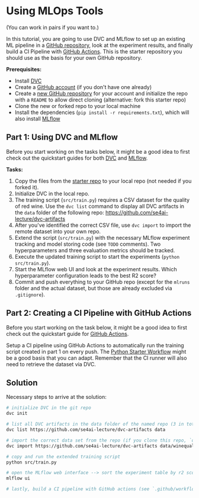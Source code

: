 # Using MLOps Tools

(You can work in pairs if you want to.)

In this tutorial, you are going to use DVC and MLflow to set up an existing ML pipeline in a [GitHub repository](https://github.com), look at the experiment results, and finally build a CI Pipeline with [GitHub Actions](https://docs.github.com/en/actions/quickstart).
This is the starter repository you should use as the basis for your own GitHub repository.

**Prerequisites:**
- Install [DVC](https://dvc.org)
- Create a [GitHub account](https://github.com/signup) (if you don't have one already)
- Create a [new GitHub repository](https://github.com/new) for your account and initialize the repo with a `README` to allow direct cloning (alternative: fork this starter repo)
- Clone the new or forked repo to your local machine
- Install the dependencies (`pip install -r requirements.txt`), which will also install [MLflow](https://mlflow.org/docs/latest/quickstart.html#installing-mlflow)

## Part 1: Using DVC and MLflow

Before you start working on the tasks below, it might be a good idea to first check out the quickstart guides for both [DVC](https://dvc.org/doc/start) and [MLflow](https://mlflow.org/docs/latest/quickstart.html).

**Tasks:**
1. Copy the files from the [starter repo](https://github.com/se4ai-lecture/mlops-tools) to your local repo (not needed if you forked it).
2. Initialize DVC in the local repo.
3. The training script (`src/train.py`) requires a CSV dataset for the quality of red wine. Use the `dvc list` command to display all DVC artifacts in the `data` folder of the following repo: https://github.com/se4ai-lecture/dvc-artifacts
4. After you've identified the correct CSV file, use `dvc import` to import the remote dataset into your own repo.
5. Extend the script (`src/train.py`) with the necessary MLflow experiment tracking and model storing code (see `TODO` comments). Two hyperparameters and three evaluation metrics should be tracked.
6. Execute the updated training script to start the experiments (`python src/train.py`).
7. Start the MLflow web UI and look at the experiment results. Which hyperparameter configuration leads to the best R2 score?
8. Commit and push everything to your GitHub repo (except for the `mlruns` folder and the actual dataset, but those are already excluded via `.gitignore`).

## Part 2: Creating a CI Pipeline with GitHub Actions

Before you start working on the task below, it might be a good idea to first check out the quickstart guide for [GitHub Actions](https://docs.github.com/en/actions/quickstart).

Setup a CI pipeline using GitHub Actions to automatically run the training script created in part 1 on every push.
The [Python Starter Workflow](https://docs.github.com/en/actions/automating-builds-and-tests/building-and-testing-python) might be a good basis that you can adapt.
Remember that the CI runner will also need to retrieve the dataset via DVC.

## Solution

Necessary steps to arrive at the solution:
```bash
# initialize DVC in the git repo
dvc init

# list all DVC artifacts in the data folder of the named repo (3 in total)
dvc list https://github.com/se4ai-lecture/dvc-artifacts data

# import the correct data set from the repo (if you clone this repo, `dvc pull` is enough)
dvc import https://github.com/se4ai-lecture/dvc-artifacts data/winequality-red.csv

# copy and run the extended training script
python src/train.py

# open the MLflow web interface --> sort the experiment table by r2 score and look which alpha and l1_ratio the highest value has (r2 of 0.358 for alpha=0.01 and l1_ratio=0.01)
mlflow ui

# lastly, build a CI pipeline with GitHub actions (see `.github/workflows/ml-pipeline.yml`)
```